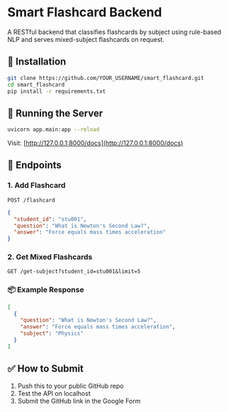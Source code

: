 # Smart Flashcard Backend

A RESTful backend that classifies flashcards by subject using rule-based NLP and serves mixed-subject flashcards on request.

## 🔧 Installation

```bash
git clone https://github.com/YOUR_USERNAME/smart_flashcard.git
cd smart_flashcard
pip install -r requirements.txt
```

## 🚀 Running the Server

```bash
uvicorn app.main:app --reload
```

Visit: [http://127.0.0.1:8000/docs](http://127.0.0.1:8000/docs)

## 📌 Endpoints

### 1. Add Flashcard
`POST /flashcard`

```json
{
  "student_id": "stu001",
  "question": "What is Newton's Second Law?",
  "answer": "Force equals mass times acceleration"
}
```

### 2. Get Mixed Flashcards
`GET /get-subject?student_id=stu001&limit=5`

### 📦 Example Response

```json
[
  {
    "question": "What is Newton's Second Law?",
    "answer": "Force equals mass times acceleration",
    "subject": "Physics"
  }
]
```

## ✅ How to Submit
1. Push this to your public GitHub repo
2. Test the API on localhost
3. Submit the GitHub link in the Google Form

